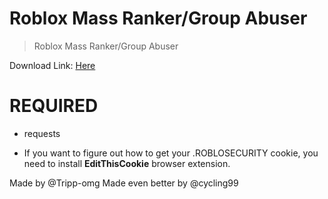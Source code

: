 # Roblox Mass Ranker/Group Abuser

> Roblox Mass Ranker/Group Abuser

Download Link: [Here](https://github.com/cycling99/robloxgroupabuser/blob/main/mass%20ranker.py)

# REQUIRED
- requests

- If you want to figure out how to get your .ROBLOSECURITY cookie, you need to install **EditThisCookie** browser extension.

Made by @Tripp-omg
Made even better by @cycling99
